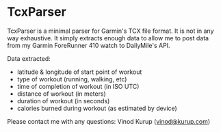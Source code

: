 TcxParser
=========

TcxParser is a minimal parser for Garmin's TCX file format. It is not
in any way exhaustive. It simply extracts enough data to allow me to
post data from my Garmin ForeRunner 410 watch to DailyMile's API.

Data extracted:
 - latitude & longitude of start point of workout
 - type of workout (running, walking, etc)
 - time of completion of workout (in ISO UTC)
 - distance of workout (in meters)
 - duration of workout (in seconds)
 - calories burned during workout (as estimated by device)

Please contact me with any questions: Vinod Kurup (vinod@kurup.com)
